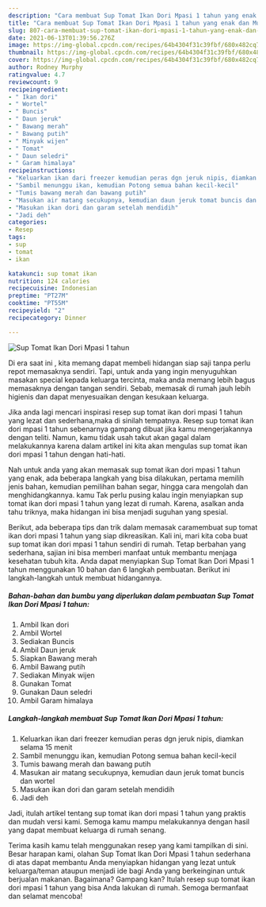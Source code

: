 ```yaml
---
description: "Cara membuat Sup Tomat Ikan Dori Mpasi 1 tahun yang enak dan Mudah Dibuat"
title: "Cara membuat Sup Tomat Ikan Dori Mpasi 1 tahun yang enak dan Mudah Dibuat"
slug: 807-cara-membuat-sup-tomat-ikan-dori-mpasi-1-tahun-yang-enak-dan-mudah-dibuat
date: 2021-06-13T01:39:56.276Z
image: https://img-global.cpcdn.com/recipes/64b4304f31c39fbf/680x482cq70/sup-tomat-ikan-dori-mpasi-1-tahun-foto-resep-utama.jpg
thumbnail: https://img-global.cpcdn.com/recipes/64b4304f31c39fbf/680x482cq70/sup-tomat-ikan-dori-mpasi-1-tahun-foto-resep-utama.jpg
cover: https://img-global.cpcdn.com/recipes/64b4304f31c39fbf/680x482cq70/sup-tomat-ikan-dori-mpasi-1-tahun-foto-resep-utama.jpg
author: Rodney Murphy
ratingvalue: 4.7
reviewcount: 9
recipeingredient:
- " Ikan dori"
- " Wortel"
- " Buncis"
- " Daun jeruk"
- " Bawang merah"
- " Bawang putih"
- " Minyak wijen"
- " Tomat"
- " Daun seledri"
- " Garam himalaya"
recipeinstructions:
- "Keluarkan ikan dari freezer kemudian peras dgn jeruk nipis, diamkan selama 15 menit"
- "Sambil menunggu ikan, kemudian Potong semua bahan kecil-kecil"
- "Tumis bawang merah dan bawang putih"
- "Masukan air matang secukupnya, kemudian daun jeruk tomat buncis dan wortel"
- "Masukan ikan dori dan garam setelah mendidih"
- "Jadi deh"
categories:
- Resep
tags:
- sup
- tomat
- ikan

katakunci: sup tomat ikan 
nutrition: 124 calories
recipecuisine: Indonesian
preptime: "PT27M"
cooktime: "PT55M"
recipeyield: "2"
recipecategory: Dinner

---
```



![Sup Tomat Ikan Dori Mpasi 1 tahun](https://img-global.cpcdn.com/recipes/64b4304f31c39fbf/680x482cq70/sup-tomat-ikan-dori-mpasi-1-tahun-foto-resep-utama.jpg)

Di era  saat ini , kita memang dapat membeli hidangan siap saji tanpa perlu repot memasaknya sendiri. Tapi, untuk anda yang ingin menyuguhkan masakan special kepada keluarga tercinta, maka anda memang lebih bagus memasaknya dengan tangan sendiri. Sebab, memasak di rumah jauh lebih higienis dan dapat menyesuaikan dengan kesukaan keluarga.

Jika anda lagi mencari inspirasi resep sup tomat ikan dori mpasi 1 tahun yang lezat dan sederhana,maka di sinilah tempatnya. Resep sup tomat ikan dori mpasi 1 tahun  sebenarnya gampang dibuat jika kamu mengerjakannya dengan teliti. Namun, kamu tidak usah takut akan gagal dalam melakukannya 
karena dalam artikel ini kita akan mengulas sup tomat ikan dori mpasi 1 tahun dengan hati-hati.  



Nah untuk anda yang akan memasak sup tomat ikan dori mpasi 1 tahun yang enak, ada beberapa langkah yang bisa dilakukan, pertama memilih jenis bahan, kemudian pemilihan bahan segar, hingga cara mengolah dan menghidangkannya. kamu Tak perlu pusing kalau ingin menyiapkan sup tomat ikan dori mpasi 1 tahun yang lezat di rumah. Karena, asalkan anda  tahu triknya, maka hidangan ini bisa menjadi suguhan yang spesial.

Berikut, ada beberapa tips dan trik dalam memasak caramembuat sup tomat ikan dori mpasi 1 tahun yang siap dikreasikan. Kali ini, mari kita coba buat sup tomat ikan dori mpasi 1 tahun sendiri di rumah. Tetap berbahan yang sederhana, sajian ini bisa memberi manfaat untuk membantu menjaga kesehatan tubuh kita. Anda dapat menyiapkan Sup Tomat Ikan Dori Mpasi 1 tahun menggunakan 10 bahan dan 6 langkah pembuatan. Berikut ini langkah-langkah untuk membuat hidangannya.

<!--inarticleads1-->

##### Bahan-bahan dan bumbu yang diperlukan dalam pembuatan Sup Tomat Ikan Dori Mpasi 1 tahun:

1. Ambil  Ikan dori
1. Ambil  Wortel
1. Sediakan  Buncis
1. Ambil  Daun jeruk
1. Siapkan  Bawang merah
1. Ambil  Bawang putih
1. Sediakan  Minyak wijen
1. Gunakan  Tomat
1. Gunakan  Daun seledri
1. Ambil  Garam himalaya




<!--inarticleads2-->

##### Langkah-langkah membuat Sup Tomat Ikan Dori Mpasi 1 tahun:

1. Keluarkan ikan dari freezer kemudian peras dgn jeruk nipis, diamkan selama 15 menit
1. Sambil menunggu ikan, kemudian Potong semua bahan kecil-kecil
1. Tumis bawang merah dan bawang putih
1. Masukan air matang secukupnya, kemudian daun jeruk tomat buncis dan wortel
1. Masukan ikan dori dan garam setelah mendidih
1. Jadi deh




Jadi, itulah artikel tentang  sup tomat ikan dori mpasi 1 tahun  yang praktis dan mudah versi kami. Semoga kamu mampu melakukannya dengan hasil yang dapat membuat keluarga di rumah senang. 

Terima kasih kamu telah menggunakan resep yang kami tampilkan di sini. Besar harapan kami, olahan  Sup Tomat Ikan Dori Mpasi 1 tahun sederhana di atas dapat membantu Anda menyiapkan hidangan yang lezat untuk keluarga/teman ataupun menjadi ide bagi Anda yang berkeinginan untuk berjualan makanan. Bagaimana? Gampang kan? Itulah resep sup tomat ikan dori mpasi 1 tahun yang bisa Anda lakukan di rumah. Semoga bermanfaat dan selamat mencoba!

